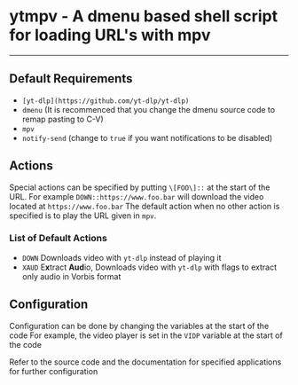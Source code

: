 # ytmpv - A dmenu based shell script for loading URL's with mpv
--------
## Default Requirements
- `[yt-dlp](https://github.com/yt-dlp/yt-dlp)`
- `dmenu` (It is recommenced that you change the dmenu source code to remap pasting to C-V)
- `mpv`
- `notify-send` (change to `true` if you want notifications to be disabled)

## Actions
Special actions can be specified by putting `\[FOO\]::` at the start of the URL.
For example `DOWN::https://www.foo.bar` will download the video located at `https://www.foo.bar`
The default action when no other action is specified is to play the URL given in `mpv`.

### List of Default Actions
- `DOWN` Downloads video with `yt-dlp` instead of playing it
- `XAUD` E**x**tract **Aud**io, Downloads video with `yt-dlp` with flags to extract only audio in Vorbis format

## Configuration
Configuration can be done by changing the variables at the start of the code
For example, the video player is set in the `VIDP` variable at the start of the code

Refer to the source code and the documentation for specified applications for further configuration
